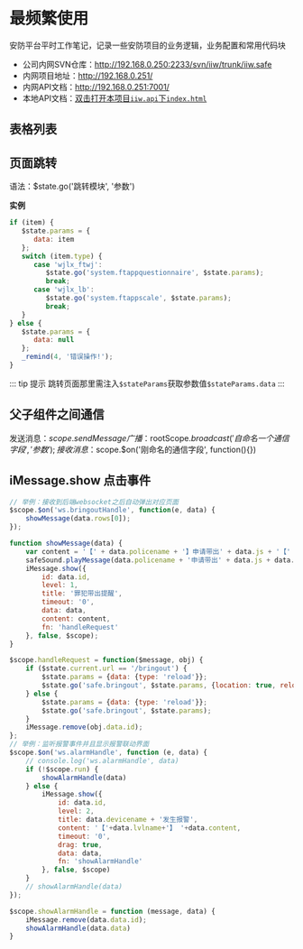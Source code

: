 # 最频繁使用

安防平台平时工作笔记，记录一些安防项目的业务逻辑，业务配置和常用代码块

- 公司内网SVN仓库：<http://192.168.0.250:2233/svn/iiw/trunk/iiw.safe>
- 内网项目地址：<http://192.168.0.251/>
- 内网API文档：<http://192.168.0.251:7001/>
- 本地API文档：<a href="file://C:/Users/iotimc/Desktop/iotimc/iiw.api/192.168.0.251_7001/index.html" target="_blank">双击打开本项目`iiw.api`下`index.html`</a>

## 表格列表

## 页面跳转

语法：$state.go('跳转模块', '参数')

**实例**
```js
if (item) {
   $state.params = {
      data: item
   };
   switch (item.type) {
      case 'wjlx_ftwj':
         $state.go('system.ftappquestionnaire', $state.params);
         break;
      case 'wjlx_lb':
         $state.go('system.ftappscale', $state.params);
         break;
   }
} else {
   $state.params = {
      data: null
   };
   _remind(4, '错误操作!');
}
```

::: tip 提示
跳转页面那里需注入`$stateParams`获取参数值`$stateParams.data`
:::

## 父子组件之间通信

发送消息：$scope.sendMessage  
广播：$rootScope.$broadcast('自命名一个通信字段', '参数');  
接收消息：$scope.$on('刚命名的通信字段', function(){})

## iMessage.show 点击事件

```js
// 举例：接收到后端websocket之后自动弹出对应页面
$scope.$on('ws.bringoutHandle', function(e, data) {
	showMessage(data.rows[0]);
});

function showMessage(data) {
	var content = '【' + data.policename + '】申请带出' + data.js + '【' + data.criminalname + '】进行【' + data.reason + '】<br>点击查看明细';
	safeSound.playMessage(data.policename + '申请带出' + data.js + data.criminalname + '进行' + data.reason);
	iMessage.show({
		id: data.id,
		level: 1,
		title: '罪犯带出提醒',
		timeout: '0',
		data: data,
		content: content,
		fn: 'handleRequest'
	}, false, $scope);
}

$scope.handleRequest = function($message, obj) {
	if ($state.current.url == '/bringout') {
		$state.params = {data: {type: 'reload'}};
		$state.go('safe.bringout', $state.params, {location: true, reload: true});
	} else {
		$state.params = {data: {type: 'reload'}};
		$state.go('safe.bringout', $state.params);
	}
	iMessage.remove(obj.data.id);
};
// 举例：监听报警事件并且显示报警联动界面
$scope.$on('ws.alarmHandle', function (e, data) {
    // console.log('ws.alarmHandle', data)
    if (!$scope.run) {
        showAlarmHandle(data)
    } else {
        iMessage.show({
            id: data.id,
            level: 2,
            title: data.devicename + '发生报警',
            content: '【'+data.lvlname+'】 '+data.content,
            timeout: '0',
            drag: true,
            data: data,
            fn: 'showAlarmHandle'
        }, false, $scope)
    }
    // showAlarmHandle(data)
});

$scope.showAlarmHandle = function (message, data) {
    iMessage.remove(data.data.id);
    showAlarmHandle(data.data)
}
```
